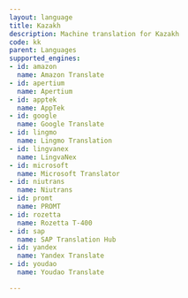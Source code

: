 ```yaml
---
layout: language
title: Kazakh
description: Machine translation for Kazakh
code: kk
parent: Languages
supported_engines:
- id: amazon
  name: Amazon Translate
- id: apertium
  name: Apertium
- id: apptek
  name: AppTek
- id: google
  name: Google Translate
- id: lingmo
  name: Lingmo Translation
- id: lingvanex
  name: LingvaNex
- id: microsoft
  name: Microsoft Translator
- id: niutrans
  name: Niutrans
- id: promt
  name: PROMT
- id: rozetta
  name: Rozetta T-400
- id: sap
  name: SAP Translation Hub
- id: yandex
  name: Yandex Translate
- id: youdao
  name: Youdao Translate

---
```



